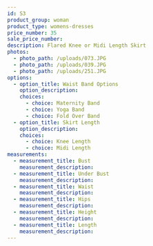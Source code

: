 ```yaml
---
id: S3
product_group: woman
product_type: womens-dresses
price_number: 35
sale_price_number:
description: Flared Knee or Midi Length Skirt
photos:
  - photo_path: /uploads/073.JPG
  - photo_path: /uploads/039.JPG
  - photo_path: /uploads/251.JPG
options:
  - option_title: Waist Band Options
    option_description:
    choices:
      - choice: Maternity Band
      - choice: Yoga Band
      - choice: Fold Over Band
  - option_title: Skirt Length
    option_description:
    choices:
      - choice: Knee Length
      - choice: Midi Length
measurements:
  - measurement_title: Bust
    measurement_description:
  - measurement_title: Under Bust
    measurement_description:
  - measurement_title: Waist
    measurement_description:
  - measurement_title: Hips
    measurement_description:
  - measurement_title: Height
    measurement_description:
  - measurement_title: Length
    measurement_description:
---
```

